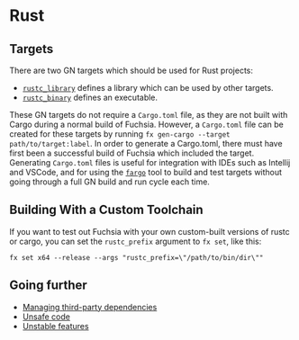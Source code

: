 # Rust

## Targets

There are two GN targets which should be used for Rust projects:
- [`rustc_library`][target-library-rustc] defines a library which can be used
  by other targets.
- [`rustc_binary`][target-binary-rustc] defines an executable.

These GN targets do not require a `Cargo.toml` file, as they are not built with
Cargo during a normal build of Fuchsia. However, a `Cargo.toml` file can be
created for these targets by running `fx gen-cargo --target path/to/target:label`.
In order to generate a Cargo.toml, there must have first been a successful build
of Fuchsia which included the target. Generating `Cargo.toml` files is useful
for integration with IDEs such as Intellij and VSCode, and for using the
[`fargo`][fargo] tool to build and test targets without going through a full
GN build and run cycle each time.

## Building With a Custom Toolchain

If you want to test out Fuchsia with your own custom-built versions of rustc or cargo,
you can set the `rustc_prefix` argument to `fx set`, like this:

```
fx set x64 --release --args "rustc_prefix=\"/path/to/bin/dir\""
```

## Going further

- [Managing third-party dependencies](third_party.md)
- [Unsafe code](unsafe.md)
- [Unstable features](unstable.md)


[target-library-rustc]: https://fuchsia.googlesource.com/build/+/master/rust/rustc_library.gni "Rust library"
[target-binary-rustc]: https://fuchsia.googlesource.com/build/+/master/rust/rustc_binary.gni "Rust binary"
[fargo]: https://fuchsia.googlesource.com/fargo

